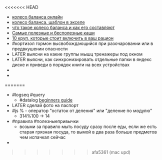 <<<<<<< HEAD
- [колесо баланса онлайн](https://coaching-way.com/koleso-zhiznennogo-balansa-onlajn/)
- [колесо баланса. шаблон в экселе](https://trafaret-decor.ru/koleso-balansa-shablony-dlya-zapolneniya-na-8-i-12-sfer-zhizni)
- [что такое колесо баланса и как его составляют](https://trends.rbc.ru/trends/social/6528f8e49a79474febe8bcc0)
- [Самые полезные и бесполезные каши](https://www.healthwaters.ru/blog/samye-poleznye-i-bespoleznye-kashi/)
- [10 круп, которые стоит включить в ваш рацион](https://галерея-гурмэ.рф/blog/10-krup-kotorye-stoit-vklyuchit-v-vash-ratsion/)
- #кортизол гормон высвобождающийся при разочаровании или в предвкушении опасности
- LATER выясни на какие группы мышц тренажеры под окном
- LATER выясни, как синхронизировать отдельные папки в яндекс диске и приведи в порядок книги на всех устройствах
-
-
=======
- #logseq #query
	- #datalog [beginners guide](https://blogit.michelin.io/an-introduction-to-datalog/)
- LATER сделай фото на паспорт
- #js % - оператор "остаток от деления" или "деление по модулю"
	- 314%100 -> 14
- #правила #полезныепривычки
	- возьми за правило мыть посуду сразу после еды, если же есть старая грязная посуда, то вымой в два раза больше предметов чем испачкал сейчас
-
>>>>>>> afa5361 (mac upd)
